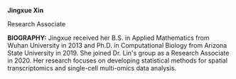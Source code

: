 **Jingxue Xin**

Research Associate

**BIOGRAPHY:** Jingxue received her B.S. in Applied Mathematics from Wuhan University in 2013 and Ph.D. in Computational Biology from Arizona State University in 2019. She joined Dr. Lin's group as a Research Associate in 2020. Her research focuses on developing statistical methods for spatial transcriptomics and single-cell multi-omics data analysis.